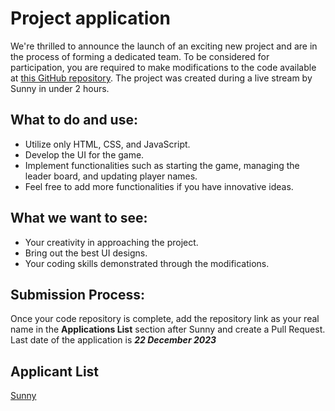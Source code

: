 # Project application

We're thrilled to announce the launch of an exciting new project and are in the process of forming a dedicated team. To be considered for participation, you are required to make modifications to the code available at [this GitHub repository](https://github.com/TeamShiksha/the-vinci-code-game-stream). The project was created during a live stream by Sunny in under 2 hours.

## What to do and use:

- Utilize only HTML, CSS, and JavaScript.
- Develop the UI for the game.
- Implement functionalities such as starting the game, managing the leader board, and updating player names.
- Feel free to add more functionalities if you have innovative ideas.

## What we want to see:

- Your creativity in approaching the project.
- Bring out the best UI designs. 
- Your coding skills demonstrated through the modifications.

## Submission Process:

Once your code repository is complete, add the repository link as your real name in the **Applications List** section after Sunny and create a Pull Request. Last date of the application is **_22 December 2023_**

## Applicant List

[Sunny](https://github.com/TeamShiksha/the-vinci-code-game-stream)
